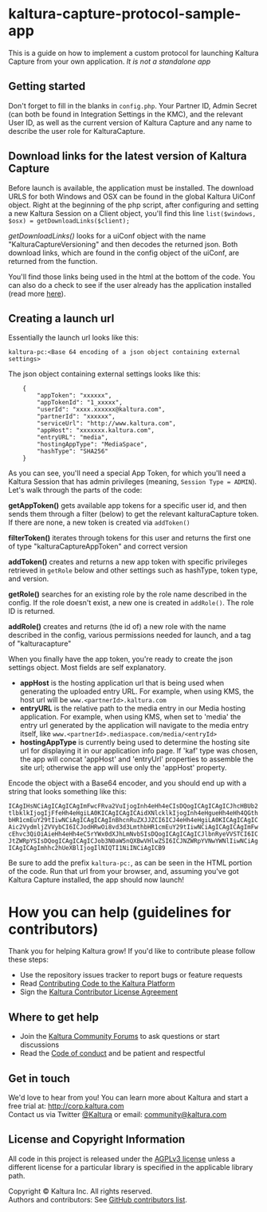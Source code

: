 # kaltura-capture-protocol-sample-app
This is a guide on how to implement a custom protocol for launching Kaltura Capture from your own application. *It is not a standalone app*

## Getting started

Don't forget to fill in the blanks in `config.php`. Your Partner ID, Admin Secret (can both be found in Integration Settings in the KMC), and the relevant User ID, as well as the current version of Kaltura Capture and any name to describe the user role for KalturaCapture. 

## Download links for the latest version of Kaltura Capture

Before launch is available, the application must be installed. The download URLS for both Windows and OSX can be found in the global Kaltura UiConf object. Right at the beginning of the php script, after configuring and setting a new Kaltura Session on a Client object, you'll find this line `list($windows, $osx) = getDownloadLinks($client);` 

*getDownloadLinks()* looks for a uiConf object with the name "KalturaCaptureVersioning" and then decodes the returned json. Both download links, which are found in the config object of the uiConf, are returned from the function. 

You'll find those links being used in the html at the bottom of the code. You can also do a check to see if the user already has the application installed (read more [here](https://stackoverflow.com/questions/2872090/how-to-check-if-a-custom-protocol-supported)). 

## Creating a launch url

Essentially the launch url looks like this: 

```kaltura-pc:<Base 64 encoding of a json object containing external settings>```

The json object containing external settings looks like this:
```
    {
        "appToken": "xxxxxx",
        "appTokenId": "1_xxxxx",
        "userId": "xxxx.xxxxxx@kaltura.com",
        "partnerId": "xxxxxx",
        "serviceUrl": "http://www.kaltura.com",
        "appHost": "xxxxxxx.kaltura.com",
        "entryURL": "media",
        "hostingAppType": "MediaSpace",
        "hashType": "SHA256"
    }
```

As you can see, you'll need a special App Token, for which you'll need a Kaltura Session that has admin privileges (meaning, `Session Type = ADMIN`). Let's walk through the parts of the code: 

**getAppToken()** gets available app tokens for a specific user id, and then sends them through a filter (below) to get the relevant kalturaCapture token. If there are none, a new token is created via `addToken()` 

**filterToken()** iterates through tokens for this user and returns the first one of type "kalturaCaptureAppToken" and correct version 

**addToken()** creates and returns a new app token with specific privileges retrieved in `getRole` below and other settings such as hashType, token type, and version. 

**getRole()** searches for an existing role by the role name described in the config. If the role doesn't exist, a new one is created in `addRole()`. The role ID is returned. 

**addRole()** creates and returns (the id of) a new role with the name described in the config, various permissions needed for launch, and a tag of "kalturacapture"


When you finally have the app token, you're ready to create the json settings object. Most fields are self explanatory. 
- **appHost** is the hosting application url that is being used when generating the uploaded entry URL. For example, when using KMS, the host url will be `www.<partnerId>.kaltura.com`
- **entryURL** is the relative path to the media entry in our Media hosting application. For example, when using KMS, when set to 'media' the entry url generated by the application will navigate to the media entry itself, like `www.<partnerId>.mediaspace.com/media/<entryId>`
- **hostingAppType** is currently being used to determine the hosting site url for displaying it in our application info page. If 'kaf' type was chosen, the app will concat 'appHost' and 'entryUrl' properties to assemble the site url; otherwise the app will use only the 'appHost' property.

Encode the object with a Base64 encoder, and you should end up with a string that looks something like this:

`ICAgIHsNCiAgICAgICAgImFwcFRva2VuIjogInh4eHh4eCIsDQogICAgICAgICJhcHBUb2tlbklkIjogIjFfeHh4eHgiLA0KICAgICAgICAidXNlcklkIjogInh4eHgueHh4eHh4QGthbHR1cmEuY29tIiwNCiAgICAgICAgInBhcnRuZXJJZCI6ICJ4eHh4eHgiLA0KICAgICAgICAic2VydmljZVVybCI6ICJodHRwOi8vd3d3LmthbHR1cmEuY29tIiwNCiAgICAgICAgImFwcEhvc3QiOiAieHh4eHh4eC5rYWx0dXJhLmNvbSIsDQogICAgICAgICJlbnRyeVVSTCI6ICJtZWRpYSIsDQogICAgICAgICJob3N0aW5nQXBwVHlwZSI6ICJNZWRpYVNwYWNlIiwNCiAgICAgICAgImhhc2hUeXBlIjogIlNIQTI1NiINCiAgICB9`

Be sure to add the prefix `kaltura-pc:`, as can be seen in the HTML portion of the code. Run that url from your browser, and, assuming you've got Kaltura Capture installed, the app should now launch! 


# How you can help (guidelines for contributors) 
Thank you for helping Kaltura grow! If you'd like to contribute please follow these steps:
* Use the repository issues tracker to report bugs or feature requests
* Read [Contributing Code to the Kaltura Platform](https://github.com/kaltura/platform-install-packages/blob/master/doc/Contributing-to-the-Kaltura-Platform.md)
* Sign the [Kaltura Contributor License Agreement](https://agentcontribs.kaltura.org/)

## Where to get help
* Join the [Kaltura Community Forums](https://forum.kaltura.org/) to ask questions or start discussions
* Read the [Code of conduct](https://forum.kaltura.org/faq) and be patient and respectful

## Get in touch
We'd love to hear from you!
You can learn more about Kaltura and start a free trial at: http://corp.kaltura.com    
Contact us via Twitter [@Kaltura](https://twitter.com/Kaltura) or email: community@kaltura.com  

## License and Copyright Information
All code in this project is released under the [AGPLv3 license](http://www.gnu.org/licenses/agpl-3.0.html) unless a different license for a particular library is specified in the applicable library path.   

Copyright © Kaltura Inc. All rights reserved.   
Authors and contributors: See [GitHub contributors list](https://github.com/kaltura/recruitment-application/graphs/contributors).  
